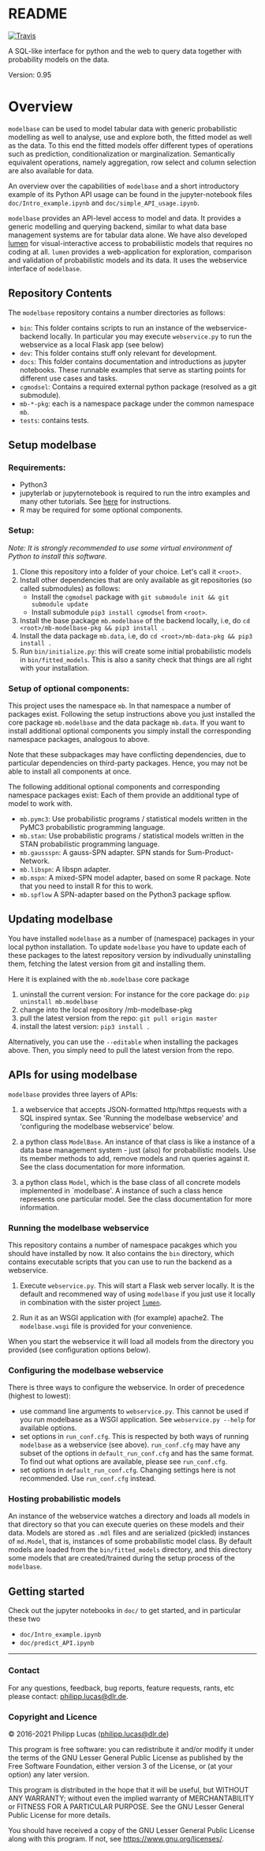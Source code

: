 # README #

[![Travis](https://travis-ci.org/lumen-org/modelbase.svg?branch=ci_travis)](
    https://travis-ci.org/lumen-org/modelbase)
    
A SQL-like interface for python and the web to query data together with probability models on the data.

Version: 0.95

# Overview

`modelbase` can be used to model tabular data with generic probabilistic modelling as well to analyse, use and explore both, the fitted model as well as the data.
To this end the fitted models offer different types of operations such as prediction, conditionalization or marginalization.
Semantically equivalent operations, namely aggregation, row select and column selection are also available for data.
 
An overview over the capabilities of `modelbase` and a short introductory example of its Python API usage can be found in the jupyter-notebook files `doc/Intro_example.ipynb` and `doc/simple_API_usage.ipynb`.

`modelbase` provides an API-level access to model and data. 
It provides a generic modelling and querying backend, similar to what data base management systems are for tabular data alone.
We have also developed [lumen](https://github.com/lumen-org/lumen) for visual-interactive access to probabiliistic models that requires no coding at all. 
`lumen` provides a web-application for exploration, comparison and validation of probabilistic models and its data. It uses the webservice interface of `modelbase`. 

## Repository Contents

The `modelbase` repository contains a number directories as follows:

 * `bin`: This folder contains scripts to run an instance of the webservice-backend locally. In particular you may execute `webservice.py` to run the webservice as a local Flask app (see below) 
 * `dev`: This folder contains stuff only relevant for development.
 * `docs`: This folder contains documentation and introductions as jupyter notebooks.
  These runnable examples that serve as starting points for different use cases and tasks.
 * `cgmodsel`: Contains a required external python package (resolved as a git submodule).
 * `mb-*-pkg`: each is a namespace package under the common namespace `mb`.
 * `tests`: contains tests.

## Setup modelbase

### Requirements:

 * Python3
 * jupyterlab or jupyternotebook is required to run the intro examples and many other tutorials. See [here](https://jupyter.org/install) for instructions.
 * R may be required for some optional components.

### Setup:

*Note: It is strongly recommended to use some virtual environment of Python to install this software.* 

1. Clone this repository into a folder of your choice. Let's call it `<root>`.
2. Install other dependencies that are only available as git repositories (so called submodules) as follows:
    * Install the `cgmodsel` package with `git submodule init && git submodule update`
    * Install submodule `pip3 install cgmodsel` from `<root>`.
3. Install the base package `mb.modelbase` of the backend locally, i.e, do `cd <root>/mb-modelbase-pkg && pip3 install .`
4. Install the data package `mb.data`, i.e, do `cd <root>/mb-data-pkg && pip3 install .`
4. Run `bin/initialize.py`: this will create some initial probabilistic models in `bin/fitted_models`. 
   This is also a sanity check that things are all right with your installation.    
    
### Setup of optional components:
 
This project uses the namespace `mb`. 
In that namespace a number of packages exist.
Following the setup instructions above you just installed the core package `mb.modelbase` and the data package `mb.data`.
If you want to install additional optional components you simply install the corresponding namespace packages, analogous to above.

Note that these subpackages may have conflicting dependencies, due to particular dependencies on third-party packages. 
Hence, you may not be able to install all components at once.
 
The following additional optional components and corresponding namespace packages exist:
Each of them provide an additional type of model to work with. 
 * `mb.pymc3`: Use probabilistic programs / statistical models written in the PyMC3 probabilistic programming language.   
 * `mb.stan`: Use probabilistic programs / statistical models written in the STAN probabilistic programming language.
 * `mb.gaussspn`: A gauss-SPN adapter. SPN stands for Sum-Product-Network.
 * `mb.libspn`: A libspn adapter.
 * `mb.mspn`: A mixed-SPN model adapter, based on some R package. Note that you need to install R for this to work.
 * `mb.spflow` A SPN-adapter based on the Python3 package spflow.
 
## Updating modelbase

You have installed `modelbase` as a number of (namespace) packages in your local python installation.
To update `modelbase` you have to update each of these packages to the latest repository version by indivudually uninstalling them, fetching the latest version from git and installing them.

Here it is explained with the `mb.modelbase` core package

1. uninstall the current version: For instance for the core package do: `pip uninstall mb.modelbase`
2. change into the local repository <root>/mb-modelbase-pkg
2. pull the latest version from the repo: `git pull origin master`
3. install the latest version: `pip3 install .`

Alternatively, you can use the `--editable` when installing the packages above. Then, you simply need to pull the latest version from the repo. 

## APIs for using modelbase

`modelbase` provides three layers of APIs:

1. a webservice that accepts JSON-formatted http/https requests with a SQL inspired syntax. 
 See 'Running the modelbase webservice' and 'configuring the modelbase webservice' below.
   
2. a python class `ModelBase`. 
 An instance of that class is like a instance of a data base management system - just (also) for probabilistic models. 
 Use its member methods to add, remove models and run queries against it. 
 See the class documentation for more information.
   
3. a python class `Model`, which is the base class of all concrete models implemented in `modelbase'.
 A instance of such a class hence represents one particular model. See the class documentation for more information. 

### Running the modelbase webservice

This repository contains a number of namespace pacakges which you should have installed by now.
It also contains the `bin` directory, which contains executable scripts that you can use to run the backend as a webservice.

1. Execute `webservice.py`. 
  This will start a Flask web server locally. 
  It is the default and recommened way of using `modelbase` if you just use it locally in combination with the sister project [`lumen`](https://github.com/lumen-org/lumen).
   
2. Run it as an WSGI application with (for example) apache2. 
   The `modelbase.wsgi` file is provided for your convenience. 

When you start the webservice it will load all models from the directory you provided (see configuration options below).

### Configuring the modelbase webservice

There is three ways to configure the webservice.
In order of precedence (highest to lowest):

  * use command line arguments to `webservice.py`.
  This cannot be used if you run modelbase as a WSGI application.
  See `webservice.py --help` for available options.
  * set options in `run_conf.cfg`. 
  This is respected by both ways of running `modelbase` as a webservice (see above). 
  `run_conf.cfg` may have any subset of the options in `default_run_conf.cfg` and has the same format.
  To find out what options are available, please see `run_conf.cfg`.
  * set options in `default_run_conf.cfg`. 
  Changing settings here is not recommended. Use `run_conf.cfg` instead.

### Hosting probabilistic models 

An instance of the webservice watches a directory and loads all models in that directory so that you can execute queries on these models and their data.
Models are stored as `.mdl` files and are serialized (pickled) instances of `md.Model`, that is, instances of some probabilistic model class.
By default models are loaded from the `bin/fitted_models` directory, and this directory some models that are created/trained during the setup process of the `modelbase`.

## Getting started

Check out the jupyter notebooks in `doc/` to get started, and in particular these two

 * `doc/Intro_example.ipynb`
 * `doc/predict_API.ipynb`

-----
 
### Contact ###

For any questions, feedback, bug reports, feature requests, rants, etc please contact: [philipp.lucas@dlr.de](philipp.lucas@dlr.de).

### Copyright and Licence ###

© 2016-2021 Philipp Lucas (philipp.lucas@dlr.de)

This program is free software: you can redistribute it and/or modify
it under the terms of the GNU Lesser General Public License as published by
the Free Software Foundation, either version 3 of the License, or
(at your option) any later version.

This program is distributed in the hope that it will be useful,
but WITHOUT ANY WARRANTY; without even the implied warranty of
MERCHANTABILITY or FITNESS FOR A PARTICULAR PURPOSE. See the
GNU Lesser General Public License for more details.

You should have received a copy of the GNU Lesser General Public License
along with this program.  If not, see <https://www.gnu.org/licenses/>.

